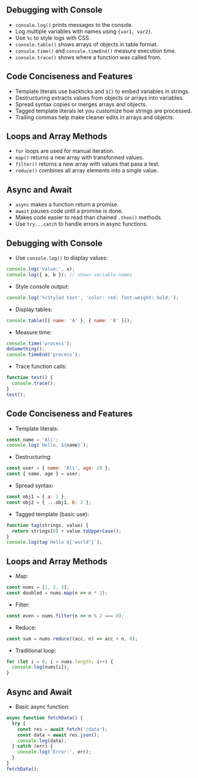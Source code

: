 ## Debugging with Console

- `console.log()` prints messages to the console.
- Log multiple variables with names using `{var1, var2}`.
- Use `%c` to style logs with CSS.
- `console.table()` shows arrays of objects in table format.
- `console.time()` and `console.timeEnd()` measure execution time.
- `console.trace()` shows where a function was called from.

## Code Conciseness and Features

- Template literals use backticks and `${}` to embed variables in strings.
- Destructuring extracts values from objects or arrays into variables.
- Spread syntax copies or merges arrays and objects.
- Tagged template literals let you customize how strings are processed.
- Trailing commas help make cleaner edits in arrays and objects.

## Loops and Array Methods

- `for` loops are used for manual iteration.
- `map()` returns a new array with transformed values.
- `filter()` returns a new array with values that pass a test.
- `reduce()` combines all array elements into a single value.

## Async and Await

- `async` makes a function return a promise.
- `await` pauses code until a promise is done.
- Makes code easier to read than chained `.then()` methods.
- Use `try...catch` to handle errors in async functions.

## Debugging with Console

- Use `console.log()` to display values:
```js
console.log('Value:', x);
console.log({ a, b }); // shows variable names
```
* Style console output:

```js
console.log('%cStyled text', 'color: red; font-weight: bold;');
```

* Display tables:

```js
console.table([{ name: 'A' }, { name: 'B' }]);
```

* Measure time:

```js
console.time('process');
doSomething();
console.timeEnd('process');
```

* Trace function calls:

```js
function test() {
  console.trace();
}
test();
```

## Code Conciseness and Features

* Template literals:

```js
const name = 'Ali';
console.log(`Hello, ${name}`);
```

* Destructuring:

```js
const user = { name: 'Ali', age: 20 };
const { name, age } = user;
```

* Spread syntax:

```js
const obj1 = { a: 1 };
const obj2 = { ...obj1, b: 2 };
```

* Tagged template (basic use):

```js
function tag(strings, value) {
  return strings[0] + value.toUpperCase();
}
console.log(tag`Hello ${'world'}`);
```

## Loops and Array Methods

* Map:

```js
const nums = [1, 2, 3];
const doubled = nums.map(n => n * 2);
```

* Filter:

```js
const even = nums.filter(n => n % 2 === 0);
```

* Reduce:

```js
const sum = nums.reduce((acc, n) => acc + n, 0);
```

* Traditional loop:

```js
for (let i = 0; i < nums.length; i++) {
  console.log(nums[i]);
}
```

## Async and Await

* Basic async function:

```js
async function fetchData() {
  try {
    const res = await fetch('/data');
    const data = await res.json();
    console.log(data);
  } catch (err) {
    console.log('Error:', err);
  }
}
fetchData();
```
